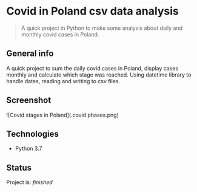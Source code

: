 # Covid in Poland csv data analysis
 >A quick project in Python to make some analysis about daily and monthly covid cases in Poland.
 

## General info
 A quick project to sum the daily covid cases in Poland, display cases monthly and calculate which stage was reached. Using datetime library to handle dates, reading and writing to csv files.

## Screenshot
![Covid stages in Poland](.covid phases.png)


## Technologies
* Python 3.7

## Status
Project is: _finished_
 
